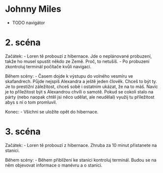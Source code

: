 # Johnny Miles

- TODO navigátor

# 2. scéna

Začátek:
    - Loren tě probouzí z hibernace. Jde o neplánované probuzení, takže ho musel spustit někdo ze Země. Proč, to netušíš.
    - Po probuzení zkontroluj terminál počítače kvůli navigaci.

Během scény:
    - Časem dojde k výstupu do volného vesmíru ve skafandrech. Půjde nejspíš Alexandra a ještě jeden člověk. Chceš to být ty. Je to prestižní záležitost, chceš sobě i ostatním ukázat, že na to máš. Navíc je to příležitost být s Alexandrou chvíli o samotě. Pokud se cokoli stalo na párty (nebo naopak chtěl jsi něco udělat, ale neudělal) využij tu příležitost abys s ní o tom promluvil.

Konec:
    - Všichni se uložíte opět do hibernace.

# 3. scéna

Začátek:
    - Loren tě probouzí z hibernace. Zhruba za 10 minut přistanete na stanici.

Během scény:
    - Během přiblížení ke stanici kontroluj terminál. Budou se na něm objevovat informace o manévru a o stanici.
